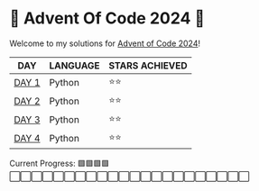 # 🎄 Advent Of Code 2024 🎄

Welcome to my solutions for [Advent of Code 2024](https://adventofcode.com/)!

| DAY             | LANGUAGE      | STARS ACHIEVED | 
| --------------- | ------------- | -------------- |
|[DAY 1](DAY1/)   | Python        | ⭐️⭐️ |
|[DAY 2](DAY2/)   | Python        | ⭐️⭐️ |
|[DAY 3](DAY3/)   | Python        | ⭐️⭐️ |
|[DAY 4](DAY4/)   | Python        | ⭐️⭐️ |


Current Progress: 🟩🟩🟩🟩⬜⬜⬜⬜⬜⬜⬜⬜⬜⬜⬜⬜⬜⬜⬜⬜⬜⬜⬜⬜⬜⬜
